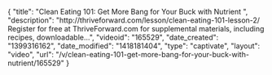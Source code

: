 {
    "title": "Clean Eating 101: Get More Bang for Your Buck with Nutrient ",
    "description": "http:\/\/thriveforward.com\/lesson\/clean-eating-101-lesson-2\/ Register for free at ThriveForward.com for supplemental materials, including recipes, downloadable...",
    "videoid": "165529",
    "date_created": "1399316162",
    "date_modified": "1418181404",
    "type": "captivate",
    "layout": "video",
    "url": "\/v\/clean-eating-101-get-more-bang-for-your-buck-with-nutrient\/165529"
}